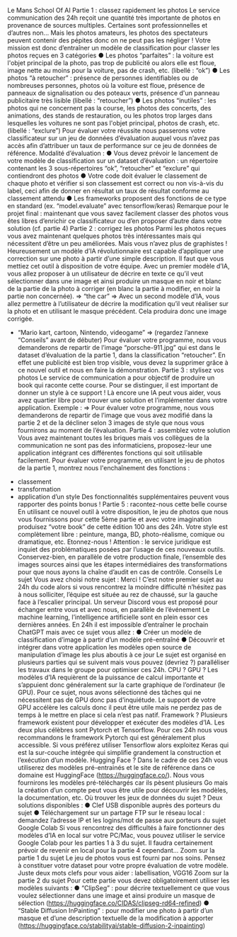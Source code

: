 
Le Mans School Of AI
Partie 1 : classez rapidement les photos
Le service communication des 24h reçoit une quantité très importante de photos en
provenance de sources multiples. Certaines sont professionnelles et d’autres non... Mais les
photos amateurs, les photos des spectateurs peuvent contenir des pépites donc on ne peut
pas les négliger !
Votre mission est donc d’entraîner un modèle de classification pour classer les photos
reçues en 3 catégories
● Les photos “parfaites” : la voiture est l'objet principal de la photo, pas trop de publicité
ou alors elle est floue, image nette au moins pour la voiture, pas de crash, etc.
(libellé : “ok”)
● Les photos “à retoucher” : présence de personnes identifiables ou de nombreuses
personnes, photos où la voiture est floue, présence de panneaux de signalisation ou
des poteaux verts, présence d'un panneau publicitaire très lisible (libellé :
“retoucher”)
● Les photos “inutiles” : les photos qui ne concernent pas la course, les photos des
concerts, des animations, des stands de restauration, ou les photos trop larges dans
lesquelles les voitures ne sont pas l'objet principal, photos de crash, etc. (libellé :
“exclure”)
Pour évaluer votre réussite nous passerons votre classificateur sur un jeu de données
d’évaluation auquel vous n’avez pas accès afin d’attribuer un taux de performance sur ce jeu
de données de référence.
Modalité d’évaluation :
● Vous devez prévoir le lancement de votre modèle de classification sur un dataset
d’évaluation : un répertoire contenant les 3 sous-répertoires “ok”, “retoucher” et
“exclure” qui contiendront des photos
● Votre code doit évaluer le classement de chaque photo et vérifier si son classement
est correct ou non vis-à-vis du label, ceci afin de donner en résultat un taux de
résultat conforme au classement attendu
● Les frameworks proposent des fonctions de ce type en standard (ex.
“model.evaluate” avec tensorflow/keras)
Remarque pour le projet final : maintenant que vous savez facilement classer des photos
vous êtes libres d’enrichir ce classificateur ou d’en proposer d’autre dans votre solution (cf.
partie 4)
Partie 2 : corrigez les photos
Parmi les photos reçues vous avez maintenant quelques photos très intéressantes mais qui
nécessitent d’être un peu améliorées. Mais vous n’avez plus de graphistes !
Heureusement un modèle d’IA révolutionnaire est capable d’appliquer une correction sur
une photo à partir d’une simple description. Il faut que vous mettiez cet outil à disposition de
votre équipe.
Avec un premier modèle d’IA, vous allez proposer à un utilisateur de décrire en texte ce qu’il
veut sélectionner dans une image et ainsi produire un masque en noir et blanc de la partie
de la photo à corriger (en blanc la partie à modifier, en noir la partie non concernée).
⇒ “the car” ⇒
Avec un second modèle d’IA, vous allez permettre à l’utilisateur de décrire la modification
qu’il veut réaliser sur la photo et en utilisant le masque précédent. Cela produira donc une
image corrigée.
+ “Mario kart, cartoon, Nintendo, videogame”
⇒
(regardez l’annexe “Conseils” avant de débuter)
Pour évaluer votre programme, nous vous demanderons de repartir de l’image
“porsche-911.jpg” qui est dans le dataset d’évaluation de la partie 1, dans la classification
“retoucher”. En effet une publicité est bien trop visible, vous devez la supprimer grâce à ce
nouvel outil et nous en faire la démonstration.
Partie 3 : stylisez vos photos
Le service de communication a pour objectif de produire un book qui raconte cette course.
Pour se distinguer, il est important de donner un style à ce support !
Là encore une IA peut vous aider, vous avez quartier libre pour trouver une solution et
l’implémenter dans votre application.
Exemple :
⇒
Pour évaluer votre programme, nous vous demanderons de repartir de l’image que vous
avez modifié dans la partie 2 et de la décliner selon 3 images de style que nous vous
fournirons au moment de l’évaluation.
Partie 4 : assemblez votre solution
Vous avez maintenant toutes les briques mais vos collègues de la communication ne sont
pas des informaticiens, proposez-leur une application intégrant ces différentes fonctions qui
soit utilisable facilement.
Pour évaluer votre programme, en utilisant le jeu de photos de la partie 1, montrez nous
l'enchaînement des fonctions :
- classement
- transformation
- application d’un style
Des fonctionnalités supplémentaires peuvent vous rapporter des points bonus !
Partie 5 : racontez-nous cette belle course
En utilisant ce nouvel outil à votre disposition, le jeu de photos que nous vous fournissons
pour cette 5ème partie et avec votre imagination produisez “votre book” de cette édition 100
ans des 24h.
Votre style est complètement libre : peinture, manga, BD, photo-réalisme, comique ou
dramatique, etc.
Etonnez-nous !
Attention : le service juridique est inquiet des problématiques posées par l’usage de ces
nouveaux outils. Conservez-bien, en parallèle de votre production finale, l’ensemble des
images sources ainsi que les étapes intermédiaires des transformations pour que nous
ayons la chaîne d’audit en cas de contrôle.
Conseils
Le sujet
Vous avez choisi notre sujet : Merci !
C’est notre premier sujet au 24h du code alors si vous rencontrez la moindre difficulté
n’hésitez pas à nous solliciter, l’équipe est située au rez de chaussé, sur la gauche face à
l’escalier principal.
Un serveur Discord vous est proposé pour échanger entre vous et avec nous, en parallèle
de l’événement
Le machine learning, l’intelligence artificielle sont en plein essor ces dernières années. En
24h il est impossible d’entraîner le prochain ChatGPT mais avec ce sujet vous allez :
● Créer un modèle de classification d’image à partir d’un modèle pré-entraîné
● Découvrir et intégrer dans votre application les modèles open source de
manipulation d’image les plus aboutis à ce jour
Le sujet est organisé en plusieurs parties qui se suivent mais vous pouvez (devriez ?)
paralléliser les travaux dans le groupe pour optimiser ces 24h.
CPU ? GPU ?
Les modèles d’IA requièrent de la puissance de calcul importante et s’appuient donc
généralement sur la carte graphique de l’ordinateur (le GPU).
Pour ce sujet, nous avons sélectionné des tâches qui ne nécessitent pas de GPU donc pas
d’inquiétude. Le support de votre GPU accélère les calculs donc il peut être utile mais ne
perdez pas de temps à le mettre en place si cela n’est pas natif.
Framework ?
Plusieurs framework existent pour développer et exécuter des modèles d’IA. Les deux plus
célèbres sont Pytorch et Tensorflow.
Pour ces 24h nous vous recommandons le framework Pytorch qui est généralement plus
accessible. Si vous préférez utiliser Tensorflow alors exploitez Keras qui est la sur-couche
intégrée qui simplifie grandement la construction et l’exécution d’un modèle.
Hugging Face ?
Dans le cadre de ces 24h vous utiliserez des modèles pré-entrainés et le site de référence
dans ce domaine est HuggingFace (https://huggingface.co/).
Nous vous fournirons les modèles pré-téléchargés car ils pèsent plusieurs Go mais la
création d’un compte peut vous être utile pour découvrir les modèles, la documentation, etc.
Où trouver les jeux de données du sujet ?
Deux solutions disponibles :
● Clef USB disponible auprès des porteurs du sujet
● Téléchargement sur un partage FTP sur le réseau local : demandez l’adresse IP et
les logins/mot de passe aux porteurs du sujet
Google Colab
Si vous rencontrez des difficultés à faire fonctionner des modèles d’IA en local sur votre
PC/Mac, vous pouvez utiliser le service Google Colab pour les parties 1 à 3 du sujet. Il
faudra certainement prévoir de revenir en local pour la partie 4 cependant...
Zoom sur la partie 1 du sujet
Le jeu de photos vous est fourni par nos soins. Pensez à constituer votre dataset pour votre
propre évaluation de votre modèle.
Juste deux mots clefs pour vous aider : labellisation, VGG16
Zoom sur la partie 2 du sujet
Pour cette partie vous devez obligatoirement utiliser les modèles suivants :
● “ClipSeg” : pour décrire textuellement ce que vous voulez sélectionner dans une
image et ainsi produire un masque de sélection
(https://huggingface.co/CIDAS/clipseg-rd64-refined)
● “Stable Diffusion InPainting” : pour modifier une photo à partir d’un masque et d’une
description textuelle de la modification à apporter
(https://huggingface.co/stabilityai/stable-diffusion-2-inpainting)
